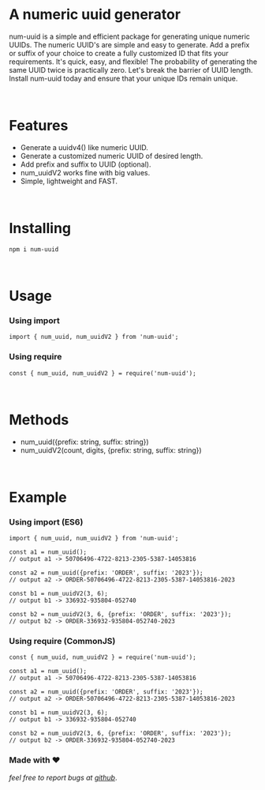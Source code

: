 # A numeric uuid generator

num-uuid is a simple and efficient package for generating unique numeric UUIDs. The numeric UUID's are simple and easy to generate. Add a prefix or suffix of your choice to create a fully customized ID that fits your requirements. It's quick, easy, and flexible!
The probability of generating the same UUID twice is practically zero. Let's break the barrier of UUID length. Install num-uuid today and ensure that your unique IDs remain unique.

<br/>

# Features

-   Generate a uuidv4() like numeric UUID.
-   Generate a customized numeric UUID of desired length.
-   Add prefix and suffix to UUID (optional).
-   num_uuidV2 works fine with big values.
-   Simple, lightweight and FAST.

<br/>

# Installing

```
npm i num-uuid
```

<br/>

# Usage

### Using import

```
import { num_uuid, num_uuidV2 } from 'num-uuid';
```

### Using require

```
const { num_uuid, num_uuidV2 } = require('num-uuid');
```

<br/>

# Methods

-   num_uuid({prefix: string, suffix: string})
-   num_uuidV2(count, digits, {prefix: string, suffix: string})

<br/>

# Example

### Using import (ES6)

```
import { num_uuid, num_uuidV2 } from 'num-uuid';

const a1 = num_uuid();
// output a1 -> 50706496-4722-8213-2305-5387-14053816

const a2 = num_uuid({prefix: 'ORDER', suffix: '2023'});
// output a2 -> ORDER-50706496-4722-8213-2305-5387-14053816-2023

const b1 = num_uuidV2(3, 6);
// output b1 -> 336932-935804-052740

const b2 = num_uuidV2(3, 6, {prefix: 'ORDER', suffix: '2023'});
// output b2 -> ORDER-336932-935804-052740-2023
```

### Using require (CommonJS)

```
const { num_uuid, num_uuidV2 } = require('num-uuid');

const a1 = num_uuid();
// output a1 -> 50706496-4722-8213-2305-5387-14053816

const a2 = num_uuid({prefix: 'ORDER', suffix: '2023'});
// output a2 -> ORDER-50706496-4722-8213-2305-5387-14053816-2023

const b1 = num_uuidV2(3, 6);
// output b1 -> 336932-935804-052740

const b2 = num_uuidV2(3, 6, {prefix: 'ORDER', suffix: '2023'});
// output b2 -> ORDER-336932-935804-052740-2023
```

### Made with ❤️

_feel free to report bugs at [github](https://github.com/OmkarKamble1/num-uuid/issues)_.
